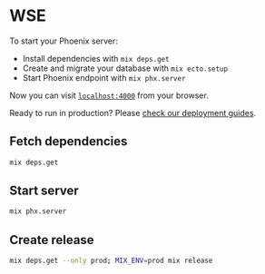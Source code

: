 # WSE

To start your Phoenix server:

  * Install dependencies with `mix deps.get`
  * Create and migrate your database with `mix ecto.setup`
  * Start Phoenix endpoint with `mix phx.server`

Now you can visit [`localhost:4000`](http://localhost:4000) from your browser.

Ready to run in production? Please [check our deployment guides](https://hexdocs.pm/phoenix/deployment.html).

## Fetch dependencies
```bash
mix deps.get
```

## Start server
```bash
mix phx.server
```

## Create release
```bash
mix deps.get --only prod; MIX_ENV=prod mix release
```


